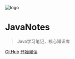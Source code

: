 ![logo](https://docsify.js.org/_media/icon.svg)

# JavaNotes

> Java学习笔记，核心知识库

[GitHub](https://github.com/whgx/JavaNotes.git)
[开始阅读](README.md)

